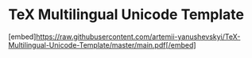 # TeX Multilingual Unicode Template 


[embed]https://raw.githubusercontent.com/artemii-yanushevskyi/TeX-Multilingual-Unicode-Template/master/main.pdf[/embed]
